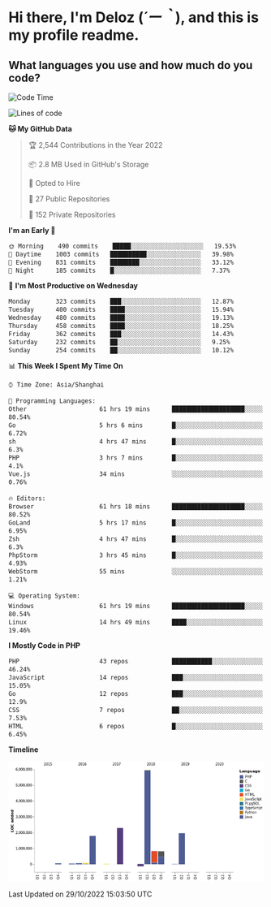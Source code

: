 # **Hi there, I'm Deloz (*´ー｀*), and this is my profile readme.**
<!--  [![Profile views](https://gpvc.arturio.dev/dank-del)](https://github.com/dank-del) -->
## **What languages you use and how much do you code?**

<!--START_SECTION:waka-->
![Code Time](http://img.shields.io/badge/Code%20Time-170%20hrs%2056%20mins-blue)

![Lines of code](https://img.shields.io/badge/From%20Hello%20World%20I%27ve%20Written-14%20Million%20lines%20of%20code-blue)

**🐱 My GitHub Data** 

> 🏆 2,544 Contributions in the Year 2022
 > 
> 📦 2.8 MB Used in GitHub's Storage 
 > 
> 💼 Opted to Hire
 > 
> 📜 27 Public Repositories 
 > 
> 🔑 152 Private Repositories  
 > 
**I'm an Early 🐤** 

```text
🌞 Morning    490 commits    █████░░░░░░░░░░░░░░░░░░░░   19.53% 
🌆 Daytime    1003 commits   ██████████░░░░░░░░░░░░░░░   39.98% 
🌃 Evening    831 commits    ████████░░░░░░░░░░░░░░░░░   33.12% 
🌙 Night      185 commits    █░░░░░░░░░░░░░░░░░░░░░░░░   7.37%

```
📅 **I'm Most Productive on Wednesday** 

```text
Monday       323 commits    ███░░░░░░░░░░░░░░░░░░░░░░   12.87% 
Tuesday      400 commits    ████░░░░░░░░░░░░░░░░░░░░░   15.94% 
Wednesday    480 commits    ████░░░░░░░░░░░░░░░░░░░░░   19.13% 
Thursday     458 commits    ████░░░░░░░░░░░░░░░░░░░░░   18.25% 
Friday       362 commits    ███░░░░░░░░░░░░░░░░░░░░░░   14.43% 
Saturday     232 commits    ██░░░░░░░░░░░░░░░░░░░░░░░   9.25% 
Sunday       254 commits    ██░░░░░░░░░░░░░░░░░░░░░░░   10.12%

```


📊 **This Week I Spent My Time On** 

```text
⌚︎ Time Zone: Asia/Shanghai

💬 Programming Languages: 
Other                    61 hrs 19 mins      ████████████████████░░░░░   80.54% 
Go                       5 hrs 6 mins        █░░░░░░░░░░░░░░░░░░░░░░░░   6.72% 
sh                       4 hrs 47 mins       █░░░░░░░░░░░░░░░░░░░░░░░░   6.3% 
PHP                      3 hrs 7 mins        █░░░░░░░░░░░░░░░░░░░░░░░░   4.1% 
Vue.js                   34 mins             ░░░░░░░░░░░░░░░░░░░░░░░░░   0.76%

🔥 Editors: 
Browser                  61 hrs 18 mins      ████████████████████░░░░░   80.52% 
GoLand                   5 hrs 17 mins       █░░░░░░░░░░░░░░░░░░░░░░░░   6.95% 
Zsh                      4 hrs 47 mins       █░░░░░░░░░░░░░░░░░░░░░░░░   6.3% 
PhpStorm                 3 hrs 45 mins       █░░░░░░░░░░░░░░░░░░░░░░░░   4.93% 
WebStorm                 55 mins             ░░░░░░░░░░░░░░░░░░░░░░░░░   1.21%

💻 Operating System: 
Windows                  61 hrs 19 mins      ████████████████████░░░░░   80.54% 
Linux                    14 hrs 49 mins      ████░░░░░░░░░░░░░░░░░░░░░   19.46%

```

**I Mostly Code in PHP** 

```text
PHP                      43 repos            ███████████░░░░░░░░░░░░░░   46.24% 
JavaScript               14 repos            ███░░░░░░░░░░░░░░░░░░░░░░   15.05% 
Go                       12 repos            ███░░░░░░░░░░░░░░░░░░░░░░   12.9% 
CSS                      7 repos             ██░░░░░░░░░░░░░░░░░░░░░░░   7.53% 
HTML                     6 repos             █░░░░░░░░░░░░░░░░░░░░░░░░   6.45%

```


**Timeline**

![Chart not found](https://raw.githubusercontent.com/deloz/deloz/main/charts/bar_graph.png) 


 Last Updated on 29/10/2022 15:03:50 UTC
<!--END_SECTION:waka-->
